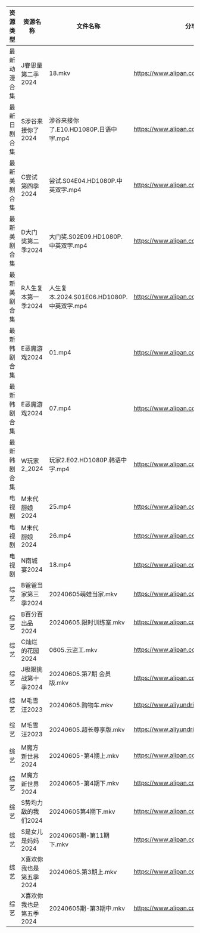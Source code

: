| 资源类型   | 资源名称           | 文件名称                              | 分享链接                                      | 更新时间                |
| ------ | -------------- | --------------------------------- | ----------------------------------------- | ------------------- |
| 最新动漫合集 | J眷思量第二季2024    | 18.mkv                            | https://www.alipan.com/s/Dh6A27bUJBP      | 2024-06-05 14:08:37 |
| 最新日剧合集 | S涉谷来接你了2024    | 涉谷来接你了.E10.HD1080P.日语中字.mp4       | https://www.alipan.com/s/GAYvfXUrcNi      | 2024-06-05 00:08:30 |
| 最新美剧合集 | C尝试第四季2024     | 尝试.S04E04.HD1080P.中英双字.mp4        | https://www.alipan.com/s/fYB8hQ9D8f5      | 2024-06-05 14:08:24 |
| 最新美剧合集 | D大门奖第二季2024    | 大门奖.S02E09.HD1080P.中英双字.mp4       | https://www.alipan.com/s/ff8kZKjho6A      | 2024-06-05 14:05:11 |
| 最新美剧合集 | R人生复本第一季2024   | 人生复本.2024.S01E06.HD1080P.中英双字.mp4 | https://www.alipan.com/s/tHTSR2SQ9iq      | 2024-06-05 14:06:23 |
| 最新韩剧合集 | E恶魔游戏2024      | 01.mp4                            | https://www.alipan.com/s/UKDyPbTuTjh      | 2024-06-05 14:05:15 |
| 最新韩剧合集 | E恶魔游戏2024      | 07.mp4                            | https://www.alipan.com/s/UKDyPbTuTjh      | 2024-06-05 14:05:15 |
| 最新韩剧合集 | W玩家2_2024      | 玩家2.E02.HD1080P.韩语中字.mp4          | https://www.alipan.com/s/BQakqHpWTDX      | 2024-06-05 00:08:36 |
| 电视剧    | M末代厨娘2024      | 25.mp4                            | https://www.alipan.com/s/MzBG2dCbCix      | 2024-06-05 14:05:40 |
| 电视剧    | M末代厨娘2024      | 26.mp4                            | https://www.alipan.com/s/MzBG2dCbCix      | 2024-06-05 14:05:39 |
| 电视剧    | N南城宴2024       | 18.mp4                            | https://www.alipan.com/s/EcujqdaQJ8C      | 2024-06-05 14:05:51 |
| 综艺     | B爸爸当家第三季2024   | 20240605萌娃当家.mkv                  | https://www.alipan.com/s/CZcWZGAe35k      | 2024-06-05 14:06:52 |
| 综艺     | B百分百出品2024     | 20240605.限时训练室.mkv                | https://www.alipan.com/s/N2RcoMVTDZC      | 2024-06-05 14:06:55 |
| 综艺     | C灿烂的花园2024     | 0605.云监工.mkv                      | https://www.alipan.com/s/cusw5oJaLFV      | 2024-06-05 14:07:03 |
| 综艺     | J极限挑战第十季2024   | 20240605.第7期 会员版.mkv              | https://www.alipan.com/s/AVDbVKDwyT9      | 2024-06-05 14:07:23 |
| 综艺     | M毛雪汪2023       | 20240605.购物车.mkv                  | https://www.aliyundrive.com/s/asPqfgPRqAg | 2024-06-05 14:07:31 |
| 综艺     | M毛雪汪2023       | 20240605.超长尊享版.mkv                | https://www.aliyundrive.com/s/asPqfgPRqAg | 2024-06-05 14:07:30 |
| 综艺     | M魔方新世界2024     | 20240605-第4期上.mkv                 | https://www.alipan.com/s/QX27Hz4Mb8P      | 2024-06-05 14:07:36 |
| 综艺     | M魔方新世界2024     | 20240605-第4期下.mkv                 | https://www.alipan.com/s/QX27Hz4Mb8P      | 2024-06-05 14:07:35 |
| 综艺     | S势均力敌的我们2024   | 20240605第4期下.mkv                  | https://www.alipan.com/s/XsFhEtje2h7      | 2024-06-05 14:07:53 |
| 综艺     | S是女儿是妈妈2024    | 20240605期-第11期下.mkv               | https://www.alipan.com/s/GGFq6YSak3R      | 2024-06-05 14:07:56 |
| 综艺     | X喜欢你我也是第五季2024 | 20240605.第3期上.mkv                 | https://www.alipan.com/s/Si6SYux7pfw      | 2024-06-05 14:08:08 |
| 综艺     | X喜欢你我也是第五季2024 | 20240605期-第3期中.mkv                | https://www.alipan.com/s/Si6SYux7pfw      | 2024-06-05 14:08:07 |
